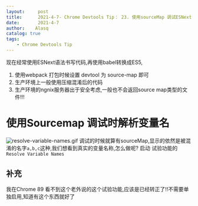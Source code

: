 ```yaml
---
layout:     post
title:      2021-4-7- Chrome Devtools Tip： 23. 使用sourceMap 调试ESNext语法
date:       2021-4-7
author:    Alasq
catalog: true
tags:
    - Chrome Devtools Tip
---
```


现在经常使用ESNext语法书写代码,再使用babel转换成ES5,

1. 使用webpack 打包时候设置 devtool 为 source-map 即可
2. 生产环境上一般使用压缩混淆后的代码
3. 生产环境的ngnix服务器出于安全考虑,一般也不会返回source map类型的文件!!!

# 使用Sourcemap 调试时解析变量名
![resolve-variable-names.gif](https://upload-images.jianshu.io/upload_images/8156292-ede34451980feb28.gif?imageMogr2/auto-orient/strip)
调试的时候就算有sourceMap,显示的依然是被混淆的名字`a,b,c`这种,我们想看到真实的变量名称,怎么做呢?
启动 试验功能的`Resolve Variable Names`
## 补充 
我在Chrome 89 看不到这个老外说的这个试验功能,应该是已经转正了!!不需要单独启用,知道有这个东西就好了

